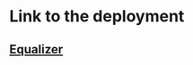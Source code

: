 # Link to the deployment

## [Equalizer](https://65c11cae0fd8061920627618--bucolic-griffin-a935ee.netlify.app/)
